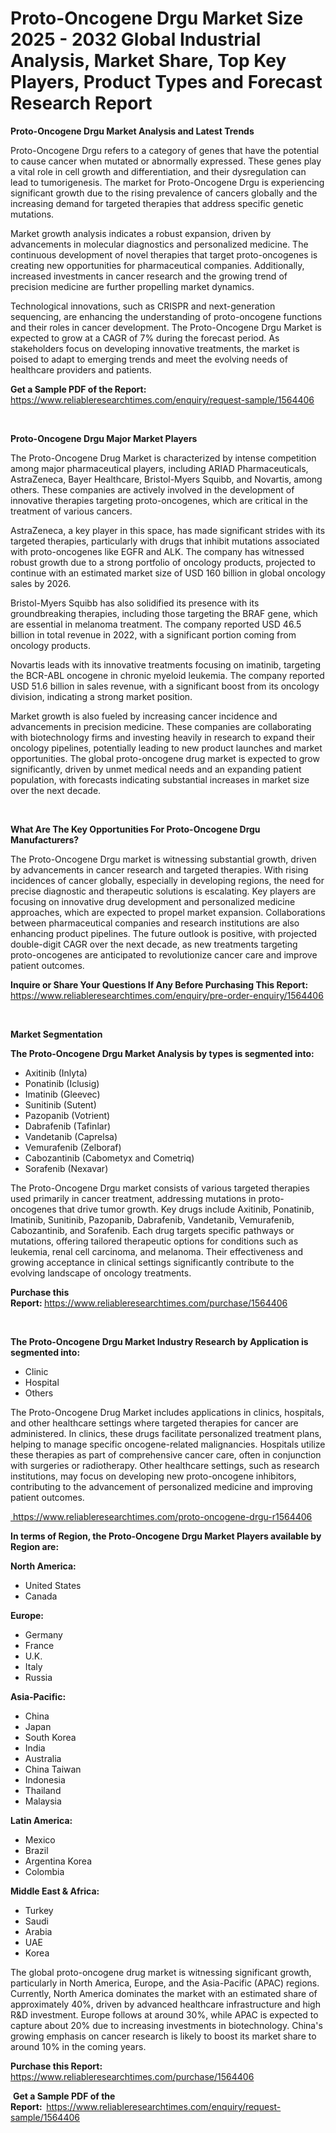 <p><h1>Proto-Oncogene Drgu Market Size 2025 - 2032 Global Industrial Analysis, Market Share, Top Key Players, Product Types and Forecast Research Report</h1></p><p><strong>Proto-Oncogene Drgu Market Analysis and Latest Trends</strong></p>
<p><p>Proto-Oncogene Drgu refers to a category of genes that have the potential to cause cancer when mutated or abnormally expressed. These genes play a vital role in cell growth and differentiation, and their dysregulation can lead to tumorigenesis. The market for Proto-Oncogene Drgu is experiencing significant growth due to the rising prevalence of cancers globally and the increasing demand for targeted therapies that address specific genetic mutations.</p><p>Market growth analysis indicates a robust expansion, driven by advancements in molecular diagnostics and personalized medicine. The continuous development of novel therapies that target proto-oncogenes is creating new opportunities for pharmaceutical companies. Additionally, increased investments in cancer research and the growing trend of precision medicine are further propelling market dynamics.</p><p>Technological innovations, such as CRISPR and next-generation sequencing, are enhancing the understanding of proto-oncogene functions and their roles in cancer development. The Proto-Oncogene Drgu Market is expected to grow at a CAGR of 7% during the forecast period. As stakeholders focus on developing innovative treatments, the market is poised to adapt to emerging trends and meet the evolving needs of healthcare providers and patients.</p></p>
<p><strong>Get a Sample PDF of the Report:&nbsp;</strong> <a href="https://www.reliableresearchtimes.com/enquiry/request-sample/1564406?utm_campaign=2731&utm_medium=2&utm_source=Github&utm_content=ia&utm_term=19042025&utm_id=proto-oncogene-drgu">https://www.reliableresearchtimes.com/enquiry/request-sample/1564406</a></p>
<p>&nbsp;</p>
<p><strong>Proto-Oncogene Drgu Major Market Players</strong></p>
<p><p>The Proto-Oncogene Drug Market is characterized by intense competition among major pharmaceutical players, including ARIAD Pharmaceuticals, AstraZeneca, Bayer Healthcare, Bristol-Myers Squibb, and Novartis, among others. These companies are actively involved in the development of innovative therapies targeting proto-oncogenes, which are critical in the treatment of various cancers.</p><p>AstraZeneca, a key player in this space, has made significant strides with its targeted therapies, particularly with drugs that inhibit mutations associated with proto-oncogenes like EGFR and ALK. The company has witnessed robust growth due to a strong portfolio of oncology products, projected to continue with an estimated market size of USD 160 billion in global oncology sales by 2026.</p><p>Bristol-Myers Squibb has also solidified its presence with its groundbreaking therapies, including those targeting the BRAF gene, which are essential in melanoma treatment. The company reported USD 46.5 billion in total revenue in 2022, with a significant portion coming from oncology products.</p><p>Novartis leads with its innovative treatments focusing on imatinib, targeting the BCR-ABL oncogene in chronic myeloid leukemia. The company reported USD 51.6 billion in sales revenue, with a significant boost from its oncology division, indicating a strong market position.</p><p>Market growth is also fueled by increasing cancer incidence and advancements in precision medicine. These companies are collaborating with biotechnology firms and investing heavily in research to expand their oncology pipelines, potentially leading to new product launches and market opportunities. The global proto-oncogene drug market is expected to grow significantly, driven by unmet medical needs and an expanding patient population, with forecasts indicating substantial increases in market size over the next decade.</p></p>
<p>&nbsp;</p>
<p><strong>What Are The Key Opportunities For Proto-Oncogene Drgu Manufacturers?</strong></p>
<p><p>The Proto-Oncogene Drgu market is witnessing substantial growth, driven by advancements in cancer research and targeted therapies. With rising incidences of cancer globally, especially in developing regions, the need for precise diagnostic and therapeutic solutions is escalating. Key players are focusing on innovative drug development and personalized medicine approaches, which are expected to propel market expansion. Collaborations between pharmaceutical companies and research institutions are also enhancing product pipelines. The future outlook is positive, with projected double-digit CAGR over the next decade, as new treatments targeting proto-oncogenes are anticipated to revolutionize cancer care and improve patient outcomes.</p></p>
<p><strong>Inquire or Share Your Questions If Any Before Purchasing This Report:</strong> <a href="https://www.reliableresearchtimes.com/enquiry/pre-order-enquiry/1564406?utm_campaign=2731&utm_medium=2&utm_source=Github&utm_content=ia&utm_term=19042025&utm_id=proto-oncogene-drgu">https://www.reliableresearchtimes.com/enquiry/pre-order-enquiry/1564406</a></p>
<p>&nbsp;</p>
<p><strong>Market Segmentation</strong></p>
<p><strong>The Proto-Oncogene Drgu Market Analysis by types is segmented into:</strong></p>
<p><ul><li>Axitinib (Inlyta)</li><li>Ponatinib (Iclusig)</li><li>Imatinib (Gleevec)</li><li>Sunitinib (Sutent)</li><li>Pazopanib (Votrient)</li><li>Dabrafenib (Tafinlar)</li><li>Vandetanib (Caprelsa)</li><li>Vemurafenib (Zelboraf)</li><li>Cabozantinib (Cabometyx and Cometriq)</li><li>Sorafenib (Nexavar)</li></ul></p>
<p><p>The Proto-Oncogene Drgu market consists of various targeted therapies used primarily in cancer treatment, addressing mutations in proto-oncogenes that drive tumor growth. Key drugs include Axitinib, Ponatinib, Imatinib, Sunitinib, Pazopanib, Dabrafenib, Vandetanib, Vemurafenib, Cabozantinib, and Sorafenib. Each drug targets specific pathways or mutations, offering tailored therapeutic options for conditions such as leukemia, renal cell carcinoma, and melanoma. Their effectiveness and growing acceptance in clinical settings significantly contribute to the evolving landscape of oncology treatments.</p></p>
<p><strong>Purchase this Report:&nbsp;</strong><a href="https://www.reliableresearchtimes.com/purchase/1564406?utm_campaign=2731&utm_medium=2&utm_source=Github&utm_content=ia&utm_term=19042025&utm_id=proto-oncogene-drgu">https://www.reliableresearchtimes.com/purchase/1564406</a></p>
<p>&nbsp;</p>
<p><strong>The Proto-Oncogene Drgu Market Industry Research by Application is segmented into:</strong></p>
<p><ul><li>Clinic</li><li>Hospital</li><li>Others</li></ul></p>
<p><p>The Proto-Oncogene Drug Market includes applications in clinics, hospitals, and other healthcare settings where targeted therapies for cancer are administered. In clinics, these drugs facilitate personalized treatment plans, helping to manage specific oncogene-related malignancies. Hospitals utilize these therapies as part of comprehensive cancer care, often in conjunction with surgeries or radiotherapy. Other healthcare settings, such as research institutions, may focus on developing new proto-oncogene inhibitors, contributing to the advancement of personalized medicine and improving patient outcomes.</p></p>
<p><a href="https://www.reliableresearchtimes.com/proto-oncogene-drgu-r1564406?utm_campaign=2731&utm_medium=2&utm_source=Github&utm_content=ia&utm_term=19042025&utm_id=proto-oncogene-drgu">&nbsp;https://www.reliableresearchtimes.com/proto-oncogene-drgu-r1564406</a></p>
<p><strong>In terms of Region, the Proto-Oncogene Drgu Market Players available by Region are:</strong></p>
<p>
    <p> <strong> North America: </strong>
        <ul>
            <li>United States</li>
            <li>Canada</li>
        </ul>
        </p> 
    <p> <strong> Europe: </strong>
        <ul>
            <li>Germany</li>
            <li>France</li>
            <li>U.K.</li>
            <li>Italy</li>
            <li>Russia</li>
        </ul>
        </p> 
    <p> <strong> Asia-Pacific: </strong>
        <ul>
            <li>China</li>
            <li>Japan</li>
            <li>South Korea</li>
            <li>India</li>
            <li>Australia</li>
            <li>China Taiwan</li>
            <li>Indonesia</li>
            <li>Thailand</li>
            <li>Malaysia</li>
        </ul>
        </p> 
    <p> <strong> Latin America: </strong>
        <ul>
            <li>Mexico</li>
            <li>Brazil</li>
            <li>Argentina Korea</li>
            <li>Colombia</li>
        </ul>
        </p> 
    <p> <strong> Middle East & Africa: </strong>
        <ul>
            <li>Turkey</li>
            <li>Saudi</li>
            <li>Arabia</li>
            <li>UAE</li>
            <li>Korea</li>
        </ul>
    </p>
    </p>
<p><p>The global proto-oncogene drug market is witnessing significant growth, particularly in North America, Europe, and the Asia-Pacific (APAC) regions. Currently, North America dominates the market with an estimated share of approximately 40%, driven by advanced healthcare infrastructure and high R&D investment. Europe follows at around 30%, while APAC is expected to capture about 20% due to increasing investments in biotechnology. China's growing emphasis on cancer research is likely to boost its market share to around 10% in the coming years.</p></p>
<p><strong>Purchase this Report: </strong><a href="https://www.reliableresearchtimes.com/purchase/1564406?utm_campaign=2731&utm_medium=2&utm_source=Github&utm_content=ia&utm_term=19042025&utm_id=proto-oncogene-drgu">https://www.reliableresearchtimes.com/purchase/1564406</a></p>
<p>&nbsp;<strong>Get a Sample PDF of the Report:&nbsp;&nbsp;</strong><a href="https://www.reliableresearchtimes.com/enquiry/request-sample/1564406?utm_campaign=2731&utm_medium=2&utm_source=Github&utm_content=ia&utm_term=19042025&utm_id=proto-oncogene-drgu">https://www.reliableresearchtimes.com/enquiry/request-sample/1564406</a></p>
<p><strong></strong></p>
<p><p></p><p></p><p></p></p>